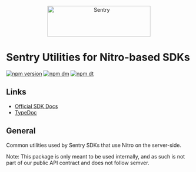 <p align="center">
  <a href="https://sentry.io/?utm_source=github&utm_medium=logo" target="_blank">
    <img src="https://sentry-brand.storage.googleapis.com/sentry-wordmark-dark-280x84.png" alt="Sentry" width="280" height="84">
  </a>
</p>

# Sentry Utilities for Nitro-based SDKs

[![npm version](https://img.shields.io/npm/v/@sentry-internal/nitro-utils.svg)](https://www.npmjs.com/package/@sentry-internal/nitro-utils)
[![npm dm](https://img.shields.io/npm/dm/@sentry-internal/nitro-utils.svg)](https://www.npmjs.com/package/@sentry-internal/nitro-utils)
[![npm dt](https://img.shields.io/npm/dt/@sentry-internal/nitro-utils.svg)](https://www.npmjs.com/package/@sentry-internal/nitro-utils)

## Links

- [Official SDK Docs](https://docs.sentry.io/quickstart/)
- [TypeDoc](http://getsentry.github.io/sentry-node/)

## General

Common utilities used by Sentry SDKs that use Nitro on the server-side.

Note: This package is only meant to be used internally, and as such is not part of our public API contract and does not
follow semver.
